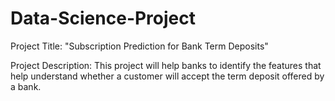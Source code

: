# Data-Science-Project

Project Title: "Subscription Prediction for Bank Term Deposits"

Project Description: This project will help banks to identify the features that help understand whether a customer will accept
the term deposit offered by a bank.
